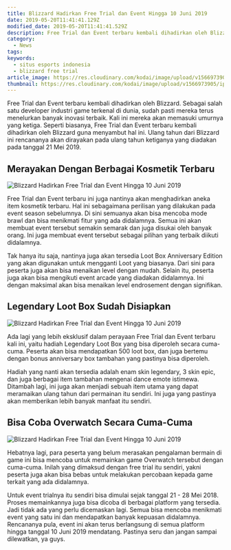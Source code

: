 ```yaml
---
title: Blizzard Hadirkan Free Trial dan Event Hingga 10 Juni 2019
date: 2019-05-20T11:41:41.129Z
modified_date: 2019-05-20T11:41:41.529Z
description: Free Trial dan Event terbaru kembali dihadirkan oleh Blizzard. Sebagai salah satu developer industri game terkenal di dunia.
category:
  - News
tags:
keywords:
  - situs esports indonesia
  - blizzard free trial
article_image: https://res.cloudinary.com/kodai/image/upload/v1566973906/ip/blizzard-hadirkan-free-trial-dan-event-hingga-10-juni-2019-3.jpg
thumbnail: https://res.cloudinary.com/kodai/image/upload/v1566973905/ip/blizzard-hadirkan-free-trial-dan-event-hingga-10-juni-2019-1-005.jpg
---
```

Free Trial dan Event terbaru kembali dihadirkan oleh Blizzard. Sebagai salah satu developer industri game terkenal di dunia, sudah pasti mereka terus menelurkan banyak inovasi terbaik. Kali ini mereka akan memasuki umurnya yang ketiga. Seperti biasanya, Free Trial dan Event terbaru kembali dihadirkan oleh Blizzard guna menyambut hal ini. Ulang tahun dari Blizzard ini rencananya akan dirayakan pada ulang tahun ketiganya yang diadakan pada tanggal 21 Mei 2019.



## Merayakan Dengan Berbagai Kosmetik Terbaru

![Blizzard Hadirkan Free Trial dan Event Hingga 10 Juni 2019](https://res.cloudinary.com/kodai/image/upload/v1566973906/ip/blizzard-hadirkan-free-trial-dan-event-hingga-10-juni-2019-3.jpg)

Free Trial dan Event terbaru ini juga nantinya akan menghadirkan aneka item kosmetik terbaru. Hal ini sebagaimana perilisan yang dilakukan pada event season sebelumnya. Di sini semuanya akan bisa mencoba mode brawl dan bisa menikmati fitur yang ada didalamnya. Semua ini akan membuat event tersebut semakin semarak dan juga disukai oleh banyak orang. Ini juga membuat event tersebut sebagai pilihan yang terbaik diikuti didalamnya.

Tak hanya itu saja, nantinya juga akan tersedia Loot Box Anniversary Edition yang akan digunakan untuk mengganti Loot yang biasanya. Dari sini para peserta juga akan bisa menaikan level dengan mudah. Selain itu, peserta juga akan bisa mengikuti event arcade yang diadakan didalamnya. Ini dengan maksimal akan bisa menaikan level endrosement dengan signifikan.



## Legendary Loot Box Sudah Disiapkan

![Blizzard Hadirkan Free Trial dan Event Hingga 10 Juni 2019](https://res.cloudinary.com/kodai/image/upload/v1566973906/ip/blizzard-hadirkan-free-trial-dan-event-hingga-10-juni-2019-2.jpg)

Ada lagi yang lebih eksklusif dalam perayaan Free Trial dan Event terbaru kali ini, yaitu hadiah Legendary Loot Box yang bisa diperoleh secara cuma-cuma. Peserta akan bisa mendapatkan 500 loot box, dan juga bertemu dengan bonus anniversary box tambahan yang pastinya bisa diperoleh. 

Hadiah yang nanti akan tersedia adalah enam skin legendary, 3 skin epic, dan juga berbagai item tambahan mengenai dance emote istimewa. Ditambah lagi, ini juga akan menjadi sebuah item utama yang dapat meramaikan ulang tahun dari permainan itu sendiri. Ini juga yang pastinya akan memberikan lebih banyak manfaat itu sendiri.



## Bisa Coba Overwatch Secara Cuma-Cuma

![Blizzard Hadirkan Free Trial dan Event Hingga 10 Juni 2019](https://res.cloudinary.com/kodai/image/upload/v1566973905/ip/blizzard-hadirkan-free-trial-dan-event-hingga-10-juni-2019-1.jpg)

Hebatnya lagi, para peserta yang belum merasakan pengalaman bermain di game ini bisa mencoba untuk memainkan game Overwatch tersebut dengan cuma-cuma. Inilah yang dimaksud dengan free trial itu sendiri, yakni peserta juga akan bisa bebas untuk melakukan percobaan kepada game terkait yang ada didalamnya. 

Untuk event trialnya itu sendiri bisa dimulai sejak tanggal 21 - 28 Mei 2018. Proses memainkannya juga bisa dicoba di berbagai platform yang tersedia. Jadi tidak ada yang perlu dicemaskan lagi. Semua bisa mencoba menikmati event yang satu ini dan mendapatkan banyak kepuasan didalamnya. Rencananya pula, event ini akan terus berlangsung di semua platform hingga tanggal 10 Juni 2019 mendatang. Pastinya seru dan jangan sampai dilewatkan, ya guys.
